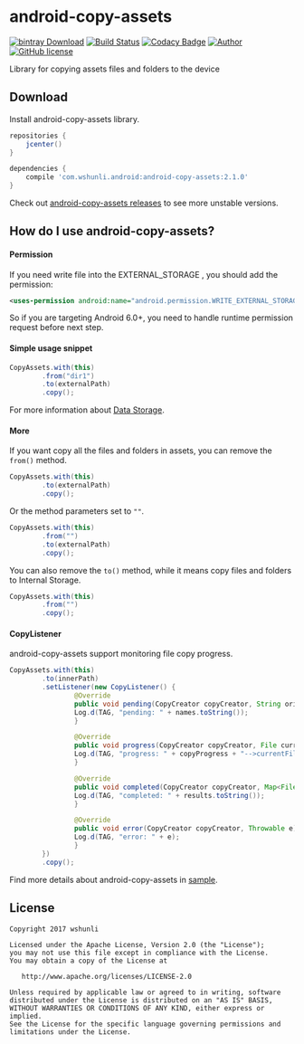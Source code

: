 # android-copy-assets

[![bintray Download](https://api.bintray.com/packages/wshunli/maven/android-copy-assets/images/download.svg)](https://bintray.com/wshunli/maven/android-copy-assets/_latestVersion)
[![Build Status](https://travis-ci.org/wshunli/android-copy-assets.svg?branch=master)](https://travis-ci.org/)
[![Codacy Badge](https://api.codacy.com/project/badge/Grade/56d5eb885b924b058b1e0f6c3bc0f8cf)](https://www.codacy.com/app/wshunli/android-copy-assets?utm_source=github.com&amp;utm_medium=referral&amp;utm_content=wshunli/android-copy-assets&amp;utm_campaign=Badge_Grade)
[![Author](https://img.shields.io/badge/Author-wshunli-0E7FBF.svg)](http://www.wshunli.com)
[![GitHub license](https://img.shields.io/github/license/wshunli/android-copy-assets.svg)](https://github.com/wshunli/android-copy-assets)

Library for copying assets files and folders to the device

## Download

Install android-copy-assets library.

``` groovy
repositories {
    jcenter()
}

dependencies {
    compile 'com.wshunli.android:android-copy-assets:2.1.0'
}
```

Check out [android-copy-assets releases](https://github.com/wshunli/android-copy-assets/releases) to see more unstable versions.

## How do I use android-copy-assets?

#### Permission

If you need write file into the EXTERNAL_STORAGE , you should add the permission:

``` XML
<uses-permission android:name="android.permission.WRITE_EXTERNAL_STORAGE" />
```

So if you are targeting Android 6.0+, you need to handle runtime permission request before next step.

#### Simple usage snippet

``` Java
CopyAssets.with(this)
        .from("dir1")
        .to(externalPath)
        .copy();
```

For more information about [Data Storage](https://developer.android.com/guide/topics/data/data-storage.html).

#### More

If you want copy all the files and folders in assets, you can remove the `from()` method.

``` Java
CopyAssets.with(this)
        .to(externalPath)
        .copy();
```

Or the method parameters set to `""`.

``` Java
CopyAssets.with(this)
        .from("")
        .to(externalPath)
        .copy();
```

You can also remove the `to()` method, while it means copy files and folders to Internal Storage.

``` Java
CopyAssets.with(this)
        .from("")
        .copy();
```

#### CopyListener

android-copy-assets support monitoring file copy progress.

``` Java
CopyAssets.with(this)
        .to(innerPath)
        .setListener(new CopyListener() {
                @Override
                public void pending(CopyCreator copyCreator, String oriPath, String desPath, List<String> names) {
                Log.d(TAG, "pending: " + names.toString());
                }

                @Override
                public void progress(CopyCreator copyCreator, File currentFile, int copyProgress) {
                Log.d(TAG, "progress: " + copyProgress + "-->currentFile:" + currentFile.getName());
                }

                @Override
                public void completed(CopyCreator copyCreator, Map<File, Boolean> results) {
                Log.d(TAG, "completed: " + results.toString());
                }

                @Override
                public void error(CopyCreator copyCreator, Throwable e) {
                Log.d(TAG, "error: " + e);
                }
        })
        .copy();
```

Find more details about android-copy-assets in [sample](https://github.com/wshunli/android-copy-assets/tree/master/app).

## License

    Copyright 2017 wshunli

    Licensed under the Apache License, Version 2.0 (the "License");
    you may not use this file except in compliance with the License.
    You may obtain a copy of the License at

       http://www.apache.org/licenses/LICENSE-2.0

    Unless required by applicable law or agreed to in writing, software
    distributed under the License is distributed on an "AS IS" BASIS,
    WITHOUT WARRANTIES OR CONDITIONS OF ANY KIND, either express or implied.
    See the License for the specific language governing permissions and
    limitations under the License.
